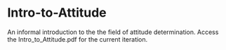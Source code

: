 # Intro-to-Attitude

An informal introduction to the the field of attitude determination. Access the Intro_to_Attitude.pdf for the current iteration.
